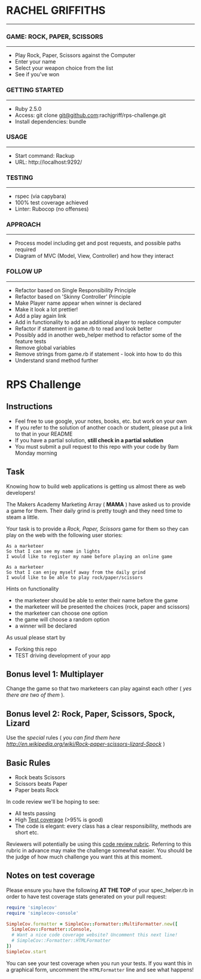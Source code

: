 # RACHEL GRIFFITHS
-------
### GAME: ROCK, PAPER, SCISSORS
-------
* Play Rock, Paper, Scissors against the Computer
* Enter your name
* Select your weapon choice from the list
* See if you've won

### GETTING STARTED
-------
* Ruby 2.5.0
* Access: git clone git@github.com:rachjgriff/rps-challenge.git
* Install dependencies: bundle

### USAGE
-------
* Start command: Rackup
* URL: http://localhost:9292/

### TESTING
-------
* rspec (via capybara)
* 100% test coverage achieved
* Linter: Rubocop (no offenses)

### APPROACH
-------
* Process model including get and post requests, and possible paths required
* Diagram of MVC (Model, View, Controller) and how they interact

### FOLLOW UP
-------
* Refactor based on Single Responsibility Principle
* Refactor based on 'Skinny Controller' Principle
* Make Player name appear when winner is declared
* Make it look a lot prettier!
* Add a play again link
* Add in functionality to add an additional player to replace computer
* Refactor if statement in game.rb to read and look better
* Possibly add in another web_helper method to refactor some of the feature tests
* Remove global variables
* Remove strings from game.rb if statement - look into how to do this
* Understand srand method further

# RPS Challenge

Instructions
-------

* Feel free to use google, your notes, books, etc. but work on your own
* If you refer to the solution of another coach or student, please put a link to that in your README
* If you have a partial solution, **still check in a partial solution**
* You must submit a pull request to this repo with your code by 9am Monday morning

Task
----

Knowing how to build web applications is getting us almost there as web developers!

The Makers Academy Marketing Array ( **MAMA** ) have asked us to provide a game for them. Their daily grind is pretty tough and they need time to steam a little.

Your task is to provide a _Rock, Paper, Scissors_ game for them so they can play on the web with the following user stories:

```
As a marketeer
So that I can see my name in lights
I would like to register my name before playing an online game

As a marketeer
So that I can enjoy myself away from the daily grind
I would like to be able to play rock/paper/scissors
```

Hints on functionality

- the marketeer should be able to enter their name before the game
- the marketeer will be presented the choices (rock, paper and scissors)
- the marketeer can choose one option
- the game will choose a random option
- a winner will be declared


As usual please start by

* Forking this repo
* TEST driving development of your app


## Bonus level 1: Multiplayer

Change the game so that two marketeers can play against each other ( _yes there are two of them_ ).

## Bonus level 2: Rock, Paper, Scissors, Spock, Lizard

Use the _special_ rules ( _you can find them here http://en.wikipedia.org/wiki/Rock-paper-scissors-lizard-Spock_ )

## Basic Rules

- Rock beats Scissors
- Scissors beats Paper
- Paper beats Rock

In code review we'll be hoping to see:

* All tests passing
* High [Test coverage](https://github.com/makersacademy/course/blob/main/pills/test_coverage.md) (>95% is good)
* The code is elegant: every class has a clear responsibility, methods are short etc.

Reviewers will potentially be using this [code review rubric](docs/review.md).  Referring to this rubric in advance may make the challenge somewhat easier.  You should be the judge of how much challenge you want this at this moment.

Notes on test coverage
----------------------

Please ensure you have the following **AT THE TOP** of your spec_helper.rb in order to have test coverage stats generated
on your pull request:

```ruby
require 'simplecov'
require 'simplecov-console'

SimpleCov.formatter = SimpleCov::Formatter::MultiFormatter.new([
  SimpleCov::Formatter::Console,
  # Want a nice code coverage website? Uncomment this next line!
  # SimpleCov::Formatter::HTMLFormatter
])
SimpleCov.start
```

You can see your test coverage when you run your tests. If you want this in a graphical form, uncomment the `HTMLFormatter` line and see what happens!
